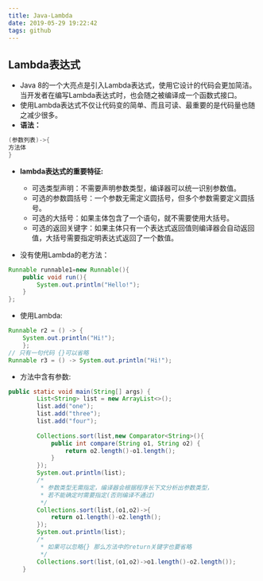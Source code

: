 ```yaml
---
title: Java-Lambda
date: 2019-05-29 19:22:42
tags: github
---
```

## Lambda表达式
- Java 8的一个大亮点是引入Lambda表达式，使用它设计的代码会更加简洁。当开发者在编写Lambda表达式时，也会随之被编译成一个函数式接口。
- 使用Lambda表达式不仅让代码变的简单、而且可读、最重要的是代码量也随之减少很多。
- **语法：**
```java
(参数列表)->{
方法体
}
```

- **lambda表达式的重要特征:**
	- 可选类型声明：不需要声明参数类型，编译器可以统一识别参数值。
	- 可选的参数圆括号：一个参数无需定义圆括号，但多个参数需要定义圆括号。
	- 可选的大括号：如果主体包含了一个语句，就不需要使用大括号。
	- 可选的返回关键字：如果主体只有一个表达式返回值则编译器会自动返回值，大括号需要指定明表达式返回了一个数值。

- 没有使用Lambda的老方法：
```java
Runnable runnable1=new Runnable(){
	public void run(){
	    System.out.println("Hello!");
	}
};
```

- 使用Lambda:
```java
Runnable r2 = () -> {
	System.out.println("Hi!");
	};
// 只有一句代码 {}可以省略
Runnable r3 = () -> System.out.println("Hi!");
```

- 方法中含有参数:
```java
public static void main(String[] args) {
		List<String> list = new ArrayList<>();
		list.add("one");
		list.add("three");
		list.add("four");
		
		Collections.sort(list,new Comparator<String>(){
			public int compare(String o1, String o2) {
				return o2.length()-o1.length();
			}
		});
		System.out.println(list);
		/*
		 * 参数类型无需指定，编译器会根据程序长下文分析出参数类型，
		 * 若不能确定时需要指定(否则编译不通过)
		 */
		Collections.sort(list,(o1,o2)->{
			return o1.length()-o2.length();
		});
		System.out.println(list);
		/*
		 * 如果可以忽略{} 那么方法中的return关键字也要省略
		 */
		Collections.sort(list,(o1,o2)->o1.length()-o2.length());
	}
```


